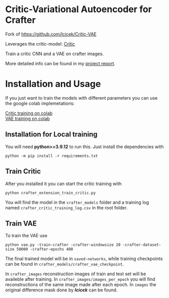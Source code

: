 # Critic-Variational Autoencoder for Crafter
Fork of https://github.com/lcicek/Critic-VAE

Leverages the critic-model: [Critic](https://github.com/ndrwmlnk/critic-guided-segmentation-of-rewarding-objects-in-first-person-views)

Train a critic CNN and a VAE on crafter images. 

More detailed info can be found in my [project report](Critic_guided_VAE_for_Crafter.pdf).

# Installation and Usage

If you just want to train the models with different parameters you can use the google colab implemetations:

[Critic training on colab](https://colab.research.google.com/drive/14-KIMmQElpW2zbtTQOU2RlhOzl-rUfzM?usp=sharing) \
[VAE training on colab](https://colab.research.google.com/drive/1YoAEnPFhnybgOPynUT_ljcY_Hoh-ilkb?usp=sharing)

## Installation for Local training
You will need **python>=3.9.12** to run this. Just install the dependencies with 

```
python -m pip install -r requirements.txt
```

## Train Critic

After you installed it you can start the critic training with 

```
python crafter_extension_train_critic.py
```

You will find the model in the `crafter_models` folder and a training log named `crafter_critic_training_log.csv` in the root folder.

## Train VAE

To train the VAE use

```
python vae.py -train-crafter -crafter-windowsize 20 -crafter-dataset-size 50000 -crafter-epochs 400
```

The final trained model will be in `saved-networks`, while training checkpoints can be found in `crafter_models/crafter_vae_checkpoint`. 

In `crafter_images` reconstruction images of train and test set will be availeble after training. In `crafter_images/images_per_epoch` you will find reconstructions of the same image made after each epoch. In `images` the original difference mask done by ***lcicek*** can be found.
